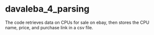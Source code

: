 # davaleba_4_parsing
The code retrieves data on CPUs for sale on ebay, then stores the CPU name, price, and purchase link in a csv file.
